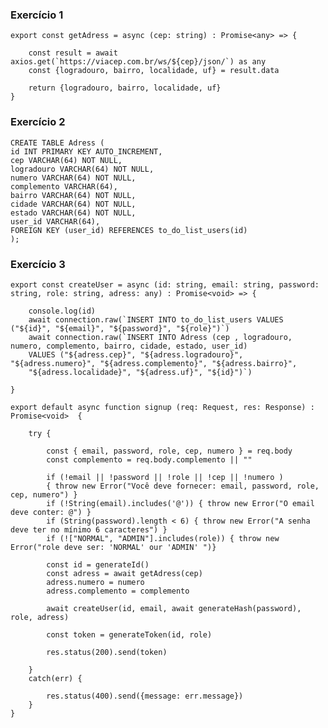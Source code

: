 ### Exercício 1

    export const getAdress = async (cep: string) : Promise<any> => {

        const result = await axios.get(`https://viacep.com.br/ws/${cep}/json/`) as any
        const {logradouro, bairro, localidade, uf} = result.data

        return {logradouro, bairro, localidade, uf}
    }

### Exercício 2

    CREATE TABLE Adress (
    id INT PRIMARY KEY AUTO_INCREMENT,
    cep VARCHAR(64) NOT NULL,
    logradouro VARCHAR(64) NOT NULL,
    numero VARCHAR(64) NOT NULL,
    complemento VARCHAR(64),
    bairro VARCHAR(64) NOT NULL,
    cidade VARCHAR(64) NOT NULL,
    estado VARCHAR(64) NOT NULL,
    user_id VARCHAR(64),
    FOREIGN KEY (user_id) REFERENCES to_do_list_users(id)
    );

### Exercício 3

    export const createUser = async (id: string, email: string, password: string, role: string, adress: any) : Promise<void> => {

        console.log(id)
        await connection.raw(`INSERT INTO to_do_list_users VALUES ("${id}", "${email}", "${password}", "${role}")`)
        await connection.raw(`INSERT INTO Adress (cep , logradouro, numero, complemento, bairro, cidade, estado, user_id)
        VALUES ("${adress.cep}", "${adress.logradouro}", "${adress.numero}", "${adress.complemento}", "${adress.bairro}",
        "${adress.localidade}", "${adress.uf}", "${id}")`)

    }

    export default async function signup (req: Request, res: Response) : Promise<void>  {

        try {

            const { email, password, role, cep, numero } = req.body
            const complemento = req.body.complemento || ""

            if (!email || !password || !role || !cep || !numero ) 
            { throw new Error("Você deve fornecer: email, password, role, cep, numero") }
            if (!String(email).includes('@')) { throw new Error("O email deve conter: @") }
            if (String(password).length < 6) { throw new Error("A senha deve ter no mínimo 6 caracteres") }
            if (!["NORMAL", "ADMIN"].includes(role)) { throw new Error("role deve ser: 'NORMAL' our 'ADMIN' ")}

            const id = generateId()
            const adress = await getAdress(cep)
            adress.numero = numero
            adress.complemento = complemento

            await createUser(id, email, await generateHash(password), role, adress)

            const token = generateToken(id, role)

            res.status(200).send(token)

        }
        catch(err) {

            res.status(400).send({message: err.message})
        }
    }